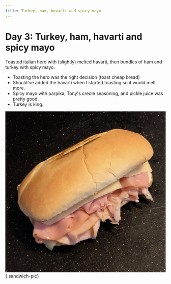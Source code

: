 ```yaml
---
title: Turkey, ham, havarti and spicy mayo
---
```


# Day 3: Turkey, ham, havarti and spicy mayo

Toasted italian hero with (slightly) melted havarti, then bundles of ham and turkey with spicy mayo.

- Toasting the hero was the right decision (toast cheap bread)
- Should've added the havarti when I started toasting so it would melt more.
- Spicy mayo with parpika, Tony's creole seasoning, and pickle juice was pretty good.
- Turkey is king.

![](/images/sandwiches/day-3.jpeg){.sandwich-pic}
